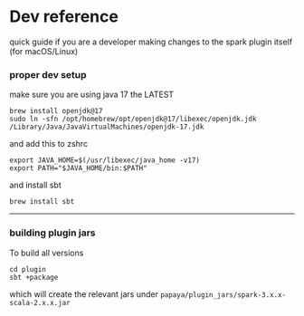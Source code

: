 # Dev reference

quick guide if you are a developer making changes to the spark plugin itself (for macOS/Linux)


### proper dev setup
make sure you are using java 17 the LATEST
```
brew install openjdk@17
sudo ln -sfn /opt/homebrew/opt/openjdk@17/libexec/openjdk.jdk /Library/Java/JavaVirtualMachines/openjdk-17.jdk
```

and add this to zshrc
```
export JAVA_HOME=$(/usr/libexec/java_home -v17)
export PATH="$JAVA_HOME/bin:$PATH"
```

and install sbt

```
brew install sbt
```

---

### building plugin jars
To build all versions
```
cd plugin
sbt +package
```

which will create the relevant jars under `papaya/plugin_jars/spark-3.x.x-scala-2.x.x.jar`
